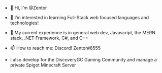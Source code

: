 - 👋 Hi, I’m @Zentor
- 👀 I’m interested in learning Full-Stack web focused languages and technologies!
- 🌱 My current experience is in general web dev, Javascript, the MERN stack, .NET Framework, C#, and C++
- 📫 How to reach me:  Discord! Zentor#8555

- I also develop for the DiscoveryGC Gaming Community and manage a private Spigot Minecraft Server
